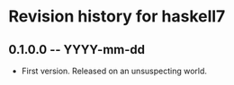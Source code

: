 # Revision history for haskell7

## 0.1.0.0  -- YYYY-mm-dd

* First version. Released on an unsuspecting world.
